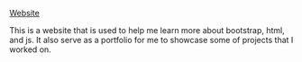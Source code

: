 [Website](https://vincentlin0117.github.io/)

This is a website that is used to help me learn more about bootstrap, html, and js. It also serve as a portfolio for me to showcase some of projects that I worked on.